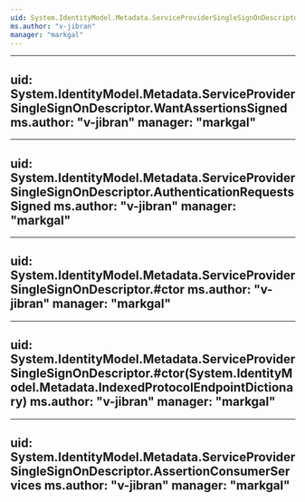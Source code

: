 ```yaml
---
uid: System.IdentityModel.Metadata.ServiceProviderSingleSignOnDescriptor
ms.author: "v-jibran"
manager: "markgal"
---
```


---
uid: System.IdentityModel.Metadata.ServiceProviderSingleSignOnDescriptor.WantAssertionsSigned
ms.author: "v-jibran"
manager: "markgal"
---

---
uid: System.IdentityModel.Metadata.ServiceProviderSingleSignOnDescriptor.AuthenticationRequestsSigned
ms.author: "v-jibran"
manager: "markgal"
---

---
uid: System.IdentityModel.Metadata.ServiceProviderSingleSignOnDescriptor.#ctor
ms.author: "v-jibran"
manager: "markgal"
---

---
uid: System.IdentityModel.Metadata.ServiceProviderSingleSignOnDescriptor.#ctor(System.IdentityModel.Metadata.IndexedProtocolEndpointDictionary)
ms.author: "v-jibran"
manager: "markgal"
---

---
uid: System.IdentityModel.Metadata.ServiceProviderSingleSignOnDescriptor.AssertionConsumerServices
ms.author: "v-jibran"
manager: "markgal"
---
